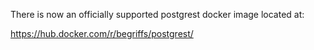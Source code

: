 There is now an officially supported postgrest docker image located at:

https://hub.docker.com/r/begriffs/postgrest/
